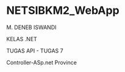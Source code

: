 # NETSIBKM2_WebApp

M. DENEB ISWANDI

KELAS .NET 

TUGAS API - TUGAS 7

Controller-ASp.net Province
